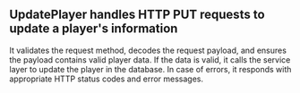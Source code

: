 ## UpdatePlayer handles HTTP PUT requests to update a player's information

It validates the request method, decodes the request payload, and ensures the payload contains valid player data. If the data is valid, it calls the service layer to update the player in the database. In case of errors, it responds with appropriate HTTP status codes and error messages.
